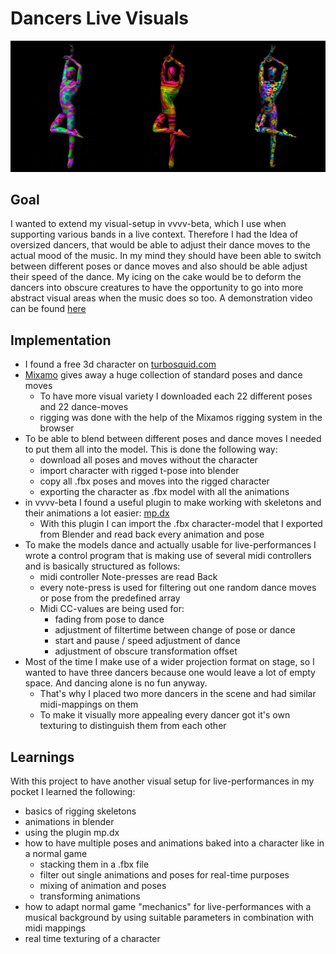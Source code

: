 # Dancers Live Visuals

![Title img](img/DancersPreviewPic.PNG)

## Goal

I wanted to extend my visual-setup in vvvv-beta, which I use when supporting various bands in a live context. Therefore I had the Idea of oversized dancers, that would be able to adjust their dance moves to the actual mood of the music. In my mind they should have been able to switch between different poses or dance moves and also should be able adjust their speed of the dance. My icing on the cake would be to deform the dancers into obscure creatures to have the opportunity to go into more abstract visual areas when the music does so too.
A demonstration video can be found [here](https://www.youtube.com/watch?v=Pj4o0gpywW8)

## Implementation

- I found a free 3d character on [turbosquid.com](https://www.turbosquid.com/3d-models/basemesh-1741353)
- [Mixamo](https://www.mixamo.com/#/) gives away a huge collection of standard poses and dance moves
  - To have more visual variety I downloaded each 22 different poses and 22 dance-moves
  - rigging was done with the help of the Mixamos     rigging system in the browser
- To be able to blend between different poses and dance moves I needed to put them all into the model. This is done the following way:
  - download all poses and moves without the character
  - import character with rigged t-pose into blender
  - copy all .fbx poses and moves into the rigged character
  - exporting the character as .fbx model with all the animations
- in vvvv-beta I found a useful plugin to make working with skeletons and their animations a lot easier: [mp.dx](https://beta.vvvv.org/contributions/packs/mp-dx/index.html)
  - With this plugin I can import the .fbx character-model that I exported  from Blender and read back every animation and pose
- To make the models dance and actually usable for live-performances I wrote a control program that is making use of several midi controllers and is basically structured as follows:
  - midi controller Note-presses are read Back
  - every note-press is used for filtering out one random dance moves or pose from the predefined array
  - Midi CC-values are being used for:
    - fading from pose to dance
    - adjustment of filtertime between change of pose or dance
    - start and pause / speed adjustment of dance
    - adjustment of obscure transformation offset
- Most of the time I make use of a wider projection format on stage, so I wanted to have three dancers because one would leave a lot of empty space. And dancing alone is no fun anyway.
  - That's why I placed two more dancers in the scene and had similar midi-mappings on them
  - To make it visually more appealing every dancer got it's own texturing to distinguish them from each other

## Learnings

With this project to have another visual setup for live-performances in my pocket I learned the following:

- basics of rigging skeletons
- animations in blender
- using the plugin mp.dx
- how to have multiple poses and animations baked into a character like in a normal game
  - stacking them in a .fbx file
  - filter out single animations and poses for real-time purposes
  - mixing of animation and poses
  - transforming animations
- how to adapt normal game "mechanics" for live-performances with a musical background by using suitable parameters in combination with midi mappings
- real time texturing of a character
